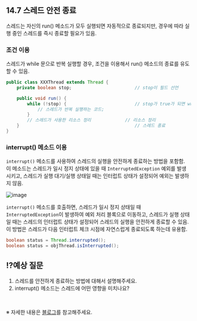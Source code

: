 ## **14.7 스레드 안전 종료**

스레드는 자신의 run() 메소드가 모두 실행되면 자동적으로 종료되지만, 경우에 따라 실행 중인 스레드를 즉시 종료할 필요가 있음.

### 조건 이용
스레드가 while 문으로 반복 실행할 경우, 조건을 이용해서 run() 메소드의 종료를 유도할 수 있음.

```java
public class XXXThread extends Thread {
    private boolean stop;                        // stop이 필드 선언

    public void run() {
        while (!stop) {                          // stop가 true가 되면 while 문을 빠져나감
            // 스레드가 반복 실행하는 코드;
        }
        // 스레드가 사용한 리소스 정리             // 리소스 정리
    }                                            // 스레드 종료
}
```

### interrupt() 메소드 이용
`interrupt()` 메소드를 사용하여 스레드의 실행을 안전하게 종료하는 방법을 포함함. 이 메소드는 스레드가 일시 정지 상태에 있을 때 `InterruptedException` 예외를 발생시키고, 스레드가 실행 대기/실행 상태일 때는 인터럽트 상태가 설정되어 예외는 발생하지 않음.

![image](https://github.com/user-attachments/assets/2848cc26-d717-4695-a164-d2eaaa90d0b7)

`interrupt()` 메소드를 호출하면, 스레드가 일시 정지 상태일 때 `InterruptedException`이 발생하여 예외 처리 블록으로 이동하고, 스레드가 실행 상태일 때는 스레드의 인터럽트 상태가 설정되어 스레드의 실행을 안전하게 종료할 수 있음. 이 방법은 스레드가 다음 인터럽트 체크 시점에 자연스럽게 종료되도록 하는데 유용함.

```java
boolean status = Thread.interrupted();
boolean status = objThread.isInterrupted();
```

## ⁉️예상 질문

1. 스레드를 안전하게 종료하는 방법에 대해서 설명해주세요.
2. interrupt() 메소드는 스레드에 어떤 영향을 미치나요?

&nbsp;

※ 자세한 내용은 [블로그](https://mandusitstudy.tistory.com/362)를 참고해주세요.